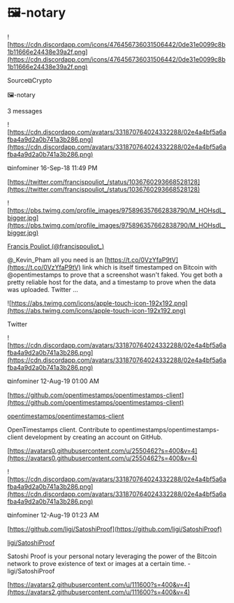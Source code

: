 # 🖼-notary

![https://cdn.discordapp.com/icons/476456736031506442/0de31e0099c8b1b11666e24438e39a2f.png](https://cdn.discordapp.com/icons/476456736031506442/0de31e0099c8b1b11666e24438e39a2f.png)

Source⧉Crypto

🖼-notary

3 messages

![https://cdn.discordapp.com/avatars/331870764024332288/02e4a4bf5a6afba4a9d2a0b741a3b286.png](https://cdn.discordapp.com/avatars/331870764024332288/02e4a4bf5a6afba4a9d2a0b741a3b286.png)

⧉infominer 16-Sep-18 11:49 PM

[https://twitter.com/francispouliot_/status/1036760293668528128](https://twitter.com/francispouliot_/status/1036760293668528128)

![https://pbs.twimg.com/profile_images/975896357662838790/M_HOHsdL_bigger.jpg](https://pbs.twimg.com/profile_images/975896357662838790/M_HOHsdL_bigger.jpg)

[Francis Pouliot (@francispouliot_)](https://twitter.com/francispouliot_)

@_Kevin_Pham all you need is an [https://t.co/0VzYfaP9tV](https://t.co/0VzYfaP9tV) link which is itself timestamped on Bitcoin with @opentimestamps to prove that a screenshot wasn't faked. You get both a pretty reliable host for the data, and a timestamp to prove when the data was uploaded. Twitter ...

![https://abs.twimg.com/icons/apple-touch-icon-192x192.png](https://abs.twimg.com/icons/apple-touch-icon-192x192.png)

Twitter

![https://cdn.discordapp.com/avatars/331870764024332288/02e4a4bf5a6afba4a9d2a0b741a3b286.png](https://cdn.discordapp.com/avatars/331870764024332288/02e4a4bf5a6afba4a9d2a0b741a3b286.png)

⧉infominer 12-Aug-19 01:00 AM

[https://github.com/opentimestamps/opentimestamps-client](https://github.com/opentimestamps/opentimestamps-client)

[opentimestamps/opentimestamps-client](https://github.com/opentimestamps/opentimestamps-client)

OpenTimestamps client. Contribute to opentimestamps/opentimestamps-client development by creating an account on GitHub.

[https://avatars0.githubusercontent.com/u/2550462?s=400&v=4](https://avatars0.githubusercontent.com/u/2550462?s=400&v=4)

![https://cdn.discordapp.com/avatars/331870764024332288/02e4a4bf5a6afba4a9d2a0b741a3b286.png](https://cdn.discordapp.com/avatars/331870764024332288/02e4a4bf5a6afba4a9d2a0b741a3b286.png)

⧉infominer 12-Aug-19 01:23 AM

[https://github.com/ligi/SatoshiProof](https://github.com/ligi/SatoshiProof)

[ligi/SatoshiProof](https://github.com/ligi/SatoshiProof)

Satoshi Proof is your personal notary leveraging the power of the Bitcoin network to prove existence of text or images at a certain time. - ligi/SatoshiProof

[https://avatars2.githubusercontent.com/u/111600?s=400&v=4](https://avatars2.githubusercontent.com/u/111600?s=400&v=4)